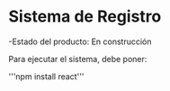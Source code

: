 <h1> Sistema de Registro </h1>

-Estado del producto: En construcción

Para ejecutar el sistema, debe poner:

'''npm install react'''

